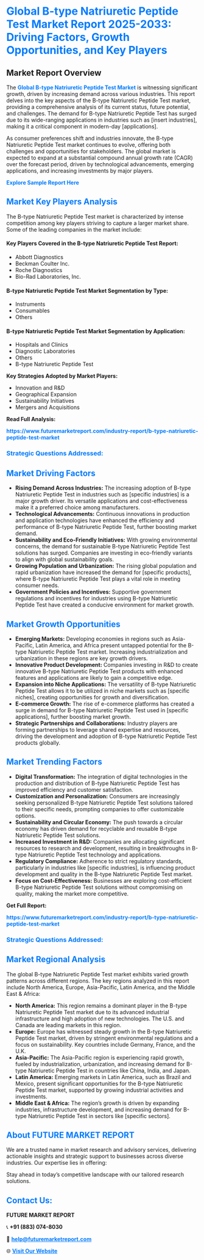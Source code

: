 <h1 style="color: #007BFF;">Global B-type Natriuretic Peptide Test Market Report 2025-2033: Driving Factors, Growth Opportunities, and Key Players</h1>

<section id="overview">
<h2>Market Report Overview</h2>
<p>The <a href="https://www.futuremarketreport.com/industry-report/b-type-natriuretic-peptide-test-market" style="color: #007BFF; text-decoration: none;"><strong>Global B-type Natriuretic Peptide Test Market</strong></a> is witnessing significant growth, driven by increasing demand across various industries. This report delves into the key aspects of the B-type Natriuretic Peptide Test market, providing a comprehensive analysis of its current status, future potential, and challenges. The demand for B-type Natriuretic Peptide Test has surged due to its wide-ranging applications in industries such as [insert industries], making it a critical component in modern-day [applications].</p>
<p>As consumer preferences shift and industries innovate, the B-type Natriuretic Peptide Test market continues to evolve, offering both challenges and opportunities for stakeholders. The global market is expected to expand at a substantial compound annual growth rate (CAGR) over the forecast period, driven by technological advancements, emerging applications, and increasing investments by major players.</p>
</section>

<section id="overview">
<p><a href="https://www.futuremarketreport.com/request-sample/reportId=127615" style="color: #007BFF; text-decoration: none;"><strong>Explore Sample Report Here</strong></a></p>
</section>

<section id="key-players">
<h2 style="color: #007BFF;">Market Key Players Analysis</h2>
<p>The B-type Natriuretic Peptide Test market is characterized by intense competition among key players striving to capture a larger market share. Some of the leading companies in the market include:</p>
<h4>Key Players Covered in the B-type Natriuretic Peptide Test Report:</h4>
<ul><li>Abbott Diagnostics</li><li>Beckman Coulter Inc.</li><li>Roche Diagnostics</li><li>Bio-Rad Laboratories, Inc.</li></ul>
<h4>B-type Natriuretic Peptide Test Market Segmentation by Type:</h4>
<ul><li>Instruments</li><li>Consumables</li><li>Others</li></ul>

<h4>B-type Natriuretic Peptide Test Market Segmentation by Application:</h4>
<ul><li>Hospitals and Clinics</li><li>Diagnostic Laboratories</li><li>Others</li><li>B-type Natriuretic Peptide Test</li></ul>
<p><strong>Key Strategies Adopted by Market Players:</strong></p>
<ul>
<li>Innovation and R&D</li>
<li>Geographical Expansion</li>
<li>Sustainability Initiatives</li>
<li>Mergers and Acquisitions</li>
</ul>
</section>

<section>
<p><strong>Read Full Analysis: </strong></p><a href="https://www.futuremarketreport.com/industry-report/b-type-natriuretic-peptide-test-market" style="color: #007BFF; text-decoration: none;"><strong>https://www.futuremarketreport.com/industry-report/b-type-natriuretic-peptide-test-market</strong></a>
<h3 style="color: #007BFF;">Strategic Questions Addressed:</h3>
</section>

<section id="driving-factors">
<h2 style="color: #007BFF;">Market Driving Factors</h2>
<ul>
<li><strong>Rising Demand Across Industries:</strong> The increasing adoption of B-type Natriuretic Peptide Test in industries such as [specific industries] is a major growth driver. Its versatile applications and cost-effectiveness make it a preferred choice among manufacturers.</li>
<li><strong>Technological Advancements:</strong> Continuous innovations in production and application technologies have enhanced the efficiency and performance of B-type Natriuretic Peptide Test, further boosting market demand.</li>
<li><strong>Sustainability and Eco-Friendly Initiatives:</strong> With growing environmental concerns, the demand for sustainable B-type Natriuretic Peptide Test solutions has surged. Companies are investing in eco-friendly variants to align with global sustainability goals.</li>
<li><strong>Growing Population and Urbanization:</strong> The rising global population and rapid urbanization have increased the demand for [specific products], where B-type Natriuretic Peptide Test plays a vital role in meeting consumer needs.</li>
<li><strong>Government Policies and Incentives:</strong> Supportive government regulations and incentives for industries using B-type Natriuretic Peptide Test have created a conducive environment for market growth.</li>
</ul>
</section>

<section id="growth-opportunities">
<h2 style="color: #007BFF;">Market Growth Opportunities</h2>
<ul>
<li><strong>Emerging Markets:</strong> Developing economies in regions such as Asia-Pacific, Latin America, and Africa present untapped potential for the B-type Natriuretic Peptide Test market. Increasing industrialization and urbanization in these regions are key growth drivers.</li>
<li><strong>Innovative Product Development:</strong> Companies investing in R&D to create innovative B-type Natriuretic Peptide Test products with enhanced features and applications are likely to gain a competitive edge.</li>
<li><strong>Expansion into Niche Applications:</strong> The versatility of B-type Natriuretic Peptide Test allows it to be utilized in niche markets such as [specific niches], creating opportunities for growth and diversification.</li>
<li><strong>E-commerce Growth:</strong> The rise of e-commerce platforms has created a surge in demand for B-type Natriuretic Peptide Test used in [specific applications], further boosting market growth.</li>
<li><strong>Strategic Partnerships and Collaborations:</strong> Industry players are forming partnerships to leverage shared expertise and resources, driving the development and adoption of B-type Natriuretic Peptide Test products globally.</li>
</ul>
</section>

<section id="trending-factors">
<h2 style="color: #007BFF;">Market Trending Factors</h2>
<ul>
<li><strong>Digital Transformation:</strong> The integration of digital technologies in the production and distribution of B-type Natriuretic Peptide Test has improved efficiency and customer satisfaction.</li>
<li><strong>Customization and Personalization:</strong> Consumers are increasingly seeking personalized B-type Natriuretic Peptide Test solutions tailored to their specific needs, prompting companies to offer customizable options.</li>
<li><strong>Sustainability and Circular Economy:</strong> The push towards a circular economy has driven demand for recyclable and reusable B-type Natriuretic Peptide Test solutions.</li>
<li><strong>Increased Investment in R&D:</strong> Companies are allocating significant resources to research and development, resulting in breakthroughs in B-type Natriuretic Peptide Test technology and applications.</li>
<li><strong>Regulatory Compliance:</strong> Adherence to strict regulatory standards, particularly in industries like [specific industries], is influencing product development and quality in the B-type Natriuretic Peptide Test market.</li>
<li><strong>Focus on Cost-Effectiveness:</strong> Businesses are exploring cost-efficient B-type Natriuretic Peptide Test solutions without compromising on quality, making the market more competitive.</li>
</ul>
</section>

<section>
<p><strong>Get Full Report: </strong></p><a href="https://www.futuremarketreport.com/industry-report/b-type-natriuretic-peptide-test-market" style="color: #007BFF; text-decoration: none;"><strong>https://www.futuremarketreport.com/industry-report/b-type-natriuretic-peptide-test-market</strong></a>
<h3 style="color: #007BFF;">Strategic Questions Addressed:</h3>
</section>


<section id="regional-analysis">
<h2 style="color: #007BFF;">Market Regional Analysis</h2>
<p>The global B-type Natriuretic Peptide Test market exhibits varied growth patterns across different regions. The key regions analyzed in this report include North America, Europe, Asia-Pacific, Latin America, and the Middle East & Africa:</p>
<ul>
<li><strong>North America:</strong> This region remains a dominant player in the B-type Natriuretic Peptide Test market due to its advanced industrial infrastructure and high adoption of new technologies. The U.S. and Canada are leading markets in this region.</li>
<li><strong>Europe:</strong> Europe has witnessed steady growth in the B-type Natriuretic Peptide Test market, driven by stringent environmental regulations and a focus on sustainability. Key countries include Germany, France, and the U.K.</li>
<li><strong>Asia-Pacific:</strong> The Asia-Pacific region is experiencing rapid growth, fueled by industrialization, urbanization, and increasing demand for B-type Natriuretic Peptide Test in countries like China, India, and Japan.</li>
<li><strong>Latin America:</strong> Emerging markets in Latin America, such as Brazil and Mexico, present significant opportunities for the B-type Natriuretic Peptide Test market, supported by growing industrial activities and investments.</li>
<li><strong>Middle East & Africa:</strong> The region’s growth is driven by expanding industries, infrastructure development, and increasing demand for B-type Natriuretic Peptide Test in sectors like [specific sectors].</li>
</ul>
</section>

<footer>
<h2 style="color: #007BFF;">About FUTURE MARKET REPORT</h2>
<p>We are a trusted name in market research and advisory services, delivering actionable insights and strategic support to businesses across diverse industries. Our expertise lies in offering:</p>

<p>Stay ahead in today’s competitive landscape with our tailored research solutions.</p>

<h2 style="color: #007BFF;">Contact Us:</h2>
<p><strong>FUTURE MARKET REPORT</strong></p>
<p>📞 <strong>+91 (883) 074-8030</strong></p>
<p>📧 <strong><a href="mailto:help@futuremarketreport.com" style="color: #007BFF;">help@futuremarketreport.com</a></strong></p>
<p>🌐 <strong><a href="https://www.futuremarketreport.com/" style="color: #007BFF;">Visit Our Website</a></strong></p>
</footer>